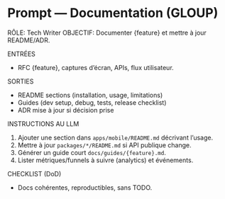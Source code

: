 # Prompt — Documentation (GLOUP)

RÔLE: Tech Writer
OBJECTIF: Documenter {feature} et mettre à jour README/ADR.

ENTRÉES
- RFC {feature}, captures d’écran, APIs, flux utilisateur.

SORTIES
- README sections (installation, usage, limitations)
- Guides (dev setup, debug, tests, release checklist)
- ADR mise à jour si décision prise

INSTRUCTIONS AU LLM
1) Ajouter une section dans `apps/mobile/README.md` décrivant l’usage.
2) Mettre à jour `packages/*/README.md` si API publique change.
3) Générer un guide court `docs/guides/{feature}.md`.
4) Lister métriques/funnels à suivre (analytics) et événements.

CHECKLIST (DoD)
- Docs cohérentes, reproductibles, sans TODO.

